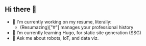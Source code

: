 ## Hi there 👋

<!--
**abstractionjackson/abstractionjackson** is a ✨ _special_ ✨ repository because its `README.md` (this file) appears on your GitHub profile.

Here are some ideas to get you started:

- 🔭 I’m currently working on ...
- 🌱 I’m currently learning ...
- 👯 I’m looking to collaborate on ...
- 🤔 I’m looking for help with ...
- 💬 Ask me about ...
- 📫 How to reach me: ...
- 😄 Pronouns: ...
- ⚡ Fun fact: ...
-->

- 🔭 I'm currently working on my resume, literally:
  - (Resumazing)["#"] manages your professional history
- 🌱 I’m currently learning Hugo, for static site generation (SSG)
- 💬 Ask me about robots, IoT, and data viz.
